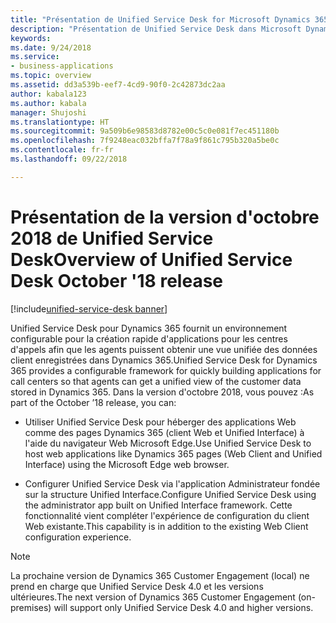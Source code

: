 ```yaml
---
title: "Présentation de Unified Service Desk for Microsoft Dynamics 365"
description: "Présentation de Unified Service Desk dans Microsoft Dynamics 365"
keywords: 
ms.date: 9/24/2018
ms.service:
- business-applications
ms.topic: overview
ms.assetid: dd3a539b-eef7-4cd9-90f0-2c42873dc2aa
author: kabala123
ms.author: kabala
manager: Shujoshi
ms.translationtype: HT
ms.sourcegitcommit: 9a509b6e98583d8782e00c5c0e081f7ec451180b
ms.openlocfilehash: 7f9248eac032bffa7f78a9f861c795b320a5be0c
ms.contentlocale: fr-fr
ms.lasthandoff: 09/22/2018

---
```


#  <a name="overview-of-unified-service-desk-october-18-release"></a><span data-ttu-id="ecbc2-103">Présentation de la version d'octobre 2018 de Unified Service Desk</span><span class="sxs-lookup"><span data-stu-id="ecbc2-103">Overview of Unified Service Desk October '18 release</span></span>

[!include[unified-service-desk banner](../../../includes/unified-service-desk.md)]

<span data-ttu-id="ecbc2-104">Unified Service Desk pour Dynamics 365 fournit un environnement configurable pour la création rapide d'applications pour les centres d'appels afin que les agents puissent obtenir une vue unifiée des données client enregistrées dans Dynamics 365.</span><span class="sxs-lookup"><span data-stu-id="ecbc2-104">Unified Service Desk for Dynamics 365 provides a configurable framework for quickly building applications for call centers so that agents can get a unified view of the customer data stored in Dynamics 365.</span></span> <span data-ttu-id="ecbc2-105">Dans la version d'octobre 2018, vous pouvez :</span><span class="sxs-lookup"><span data-stu-id="ecbc2-105">As part of the October ’18 release, you can:</span></span>

- <span data-ttu-id="ecbc2-106">Utiliser Unified Service Desk pour héberger des applications Web comme des pages Dynamics 365 (client Web et Unified Interface) à l'aide du navigateur Web Microsoft Edge.</span><span class="sxs-lookup"><span data-stu-id="ecbc2-106">Use Unified Service Desk to host web applications like Dynamics 365 pages (Web Client and Unified Interface) using the Microsoft Edge web browser.</span></span>

- <span data-ttu-id="ecbc2-107">Configurer Unified Service Desk via l'application Administrateur fondée sur la structure Unified Interface.</span><span class="sxs-lookup"><span data-stu-id="ecbc2-107">Configure Unified Service Desk using the administrator app built on Unified Interface framework.</span></span> <span data-ttu-id="ecbc2-108">Cette fonctionnalité vient compléter l'expérience de configuration du client Web existante.</span><span class="sxs-lookup"><span data-stu-id="ecbc2-108">This capability is in addition to the existing Web Client configuration experience.</span></span>

> [!NOTE]
> <span data-ttu-id="ecbc2-109">La prochaine version de Dynamics 365 Customer Engagement (local) ne prend en charge que Unified Service Desk 4.0 et les versions ultérieures.</span><span class="sxs-lookup"><span data-stu-id="ecbc2-109">The next version of Dynamics 365 Customer Engagement (on-premises) will support only Unified Service Desk 4.0 and higher versions.</span></span>


